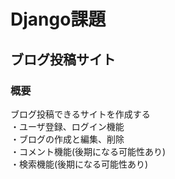 # Django課題

## ブログ投稿サイト
### 概要
ブログ投稿できるサイトを作成する  
・ユーザ登録、ログイン機能  
・ブログの作成と編集、削除  
・コメント機能(後期になる可能性あり)  
・検索機能(後期になる可能性あり)